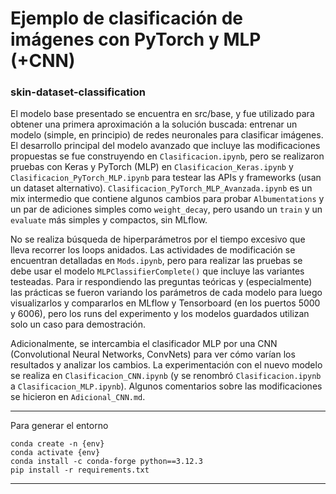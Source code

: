 # Ejemplo de clasificación de imágenes con PyTorch y MLP (+CNN)

### skin-dataset-classification

El modelo base presentado se encuentra en src/base, y fue utilizado para obtener una primera aproximación a la solución buscada: entrenar un modelo (simple, en principio) de redes neuronales para clasificar imágenes. El desarrollo principal del modelo avanzado que incluye las modificaciones propuestas se fue construyendo en `Clasificacion.ipynb`, pero se realizaron pruebas con Keras y PyTorch (MLP) en `Clasificacion_Keras.ipynb` y `Clasificacion_PyTorch_MLP.ipynb` para testear las APIs y frameworks (usan un dataset alternativo). `Clasificacion_PyTorch_MLP_Avanzada.ipynb` es un mix intermedio que contiene algunos cambios para probar `Albumentations` y un par de adiciones simples como `weight_decay`, pero usando un `train` y un `evaluate` más simples y compactos, sin MLflow.

No se realiza búsqueda de hiperparámetros por el tiempo excesivo que lleva recorrer los loops anidados. Las actividades de modificación se encuentran detalladas en `Mods.ipynb`, pero para realizar las pruebas se debe usar el modelo `MLPClassifierComplete()` que incluye las variantes testeadas. Para ir respondiendo las preguntas teóricas y (especialmente) las prácticas se fueron variando los parámetros de cada modelo para luego visualizarlos y compararlos en MLflow y Tensorboard (en los puertos 5000 y 6006), pero los runs del experimento y los modelos guardados utilizan solo un caso para demostración.

Adicionalmente, se intercambia el clasificador MLP por una CNN (Convolutional Neural Networks, ConvNets) para ver cómo varían los resultados y analizar los cambios. La experimentación con el nuevo modelo se realiza en `Clasificacion_CNN.ipynb` (y se renombró `Clasificacion.ipynb` a `Clasificacion_MLP.ipynb`). Algunos comentarios sobre las modificaciones se hicieron en `Adicional_CNN.md`.

---

Para generar el entorno

```
conda create -n {env}  
conda activate {env}  
conda install -c conda-forge python==3.12.3  
pip install -r requirements.txt  
```

---
